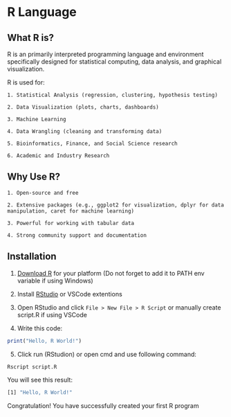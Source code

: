 # R Language

## What R is?
R is an primarily interpreted programming language and environment specifically designed for statistical computing, data analysis, and graphical visualization.

R is used for:

    1. Statistical Analysis (regression, clustering, hypothesis testing)

    2. Data Visualization (plots, charts, dashboards)

    3. Machine Learning

    4. Data Wrangling (cleaning and transforming data)

    5. Bioinformatics, Finance, and Social Science research

    6. Academic and Industry Research

## Why Use R?

    1. Open-source and free

    2. Extensive packages (e.g., ggplot2 for visualization, dplyr for data manipulation, caret for machine learning)

    3. Powerful for working with tabular data

    4. Strong community support and documentation

## Installation

1. [Download R](https://cran.r-project.org/) for your platform (Do not forget to add it to PATH env variable if using Windows)

2. Install [RStudio](https://posit.co/download/rstudio-desktop/) or VSCode extentions

3. Open RStudio and click ```File > New File > R Script``` or manually create script.R if using VSCode

4. Write this code: 
```R
print("Hello, R World!")
```

5. Click run (RStudion) or open cmd and use following command:
```bash
Rscript script.R
```

You will see this result:
```bash
[1] "Hello, R World!"
```

Congratulation! You have successfully created your first R program